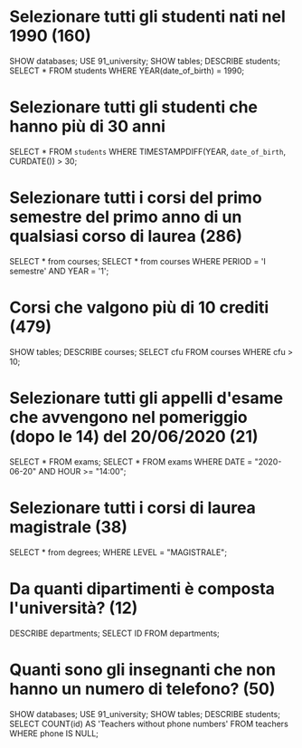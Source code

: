 <!-- Dopo aver creato un nuovo database nel vostro phpMyAdmin e aver importato lo schema allegato, eseguite le query del file allegato.
Cosa consegnare?
Dopo aver testato le vostre query con phpMyAdmin, riportatele in un file .md e caricatelo nella vostra repo.
NOTA:
importate il database usando il file che vi ho passato qui sotto esattamente cosí come é.
NON decomprimete il file prima di importarlo.
STEPS:
Avvia MAMP
Vai alla pagine di PHPMYADMIN visitando la webstart page di mamp > tools > phpmyadmin
Nella sidebar di PHPMYADMIN clicca su new per creare un nuovo database, dagli il nome e clicca su create
Clicca sulla sidebar sul nome del db appena creato
nel menu in alto cerca la voce import
clicca su choose filee seleziona il file db_university.sql.gz
 clicca su go in fondo alla pagina -->

# Selezionare tutti gli studenti nati nel 1990 (160)
SHOW databases; USE 91_university; SHOW tables; DESCRIBE students; SELECT * FROM students WHERE YEAR(date_of_birth) = 1990;
# Selezionare tutti gli studenti che hanno più di 30 anni
SELECT * 
FROM `students`
WHERE TIMESTAMPDIFF(YEAR, `date_of_birth`, CURDATE()) > 30;
# Selezionare tutti i corsi del primo semestre del primo anno di un qualsiasi corso di laurea (286)
SELECT * from courses; SELECT * from courses WHERE PERIOD = 'I semestre' AND YEAR = '1';
# Corsi che valgono più di 10 crediti (479)
SHOW tables; DESCRIBE courses; SELECT cfu FROM courses WHERE cfu > 10;
# Selezionare tutti gli appelli d'esame che avvengono nel pomeriggio (dopo le 14) del 20/06/2020 (21)
SELECT * FROM exams; SELECT * FROM exams WHERE DATE = "2020-06-20" AND HOUR >= "14:00";
# Selezionare tutti i corsi di laurea magistrale (38)
SELECT * from degrees; WHERE LEVEL = "MAGISTRALE";
# Da quanti dipartimenti è composta l'università? (12)
DESCRIBE departments; SELECT ID FROM departments;
# Quanti sono gli insegnanti che non hanno un numero di telefono? (50)
SHOW databases; USE 91_university; SHOW tables; DESCRIBE students; SELECT COUNT(id) AS 'Teachers without phone numbers' FROM teachers WHERE phone IS NULL;